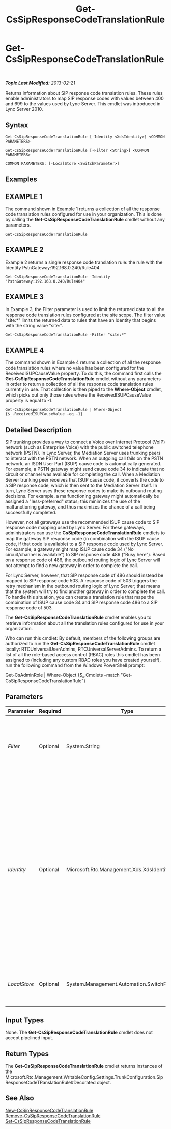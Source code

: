 ﻿---
title: Get-CsSipResponseCodeTranslationRule
TOCTitle: Get-CsSipResponseCodeTranslationRule
ms:assetid: 075e9e85-8f85-402c-9256-4e73ec93f96b
ms:mtpsurl: https://technet.microsoft.com/en-us/library/Gg398130(v=OCS.15)
ms:contentKeyID: 48183313
ms.date: 07/23/2014
mtps_version: v=OCS.15
---

<div data-xmlns="http://www.w3.org/1999/xhtml">

<div class="topic" data-xmlns="http://www.w3.org/1999/xhtml" data-msxsl="urn:schemas-microsoft-com:xslt" data-cs="http://msdn.microsoft.com/en-us/">

<div data-asp="http://msdn2.microsoft.com/asp">

# Get-CsSipResponseCodeTranslationRule

</div>

<div id="mainSection">

<div id="mainBody">

<span> </span>

_**Topic Last Modified:** 2013-02-21_

Returns information about SIP response code translation rules. These rules enable administrators to map SIP response codes with values between 400 and 699 to the values used by Lync Server. This cmdlet was introduced in Lync Server 2010.

<div>

## Syntax

    Get-CsSipResponseCodeTranslationRule [-Identity <XdsIdentity>] <COMMON PARAMETERS>

    Get-CsSipResponseCodeTranslationRule [-Filter <String>] <COMMON PARAMETERS>

    COMMON PARAMETERS: [-LocalStore <SwitchParameter>]

</div>

<div>

## Examples

<div>

## EXAMPLE 1

The command shown in Example 1 returns a collection of all the response code translation rules configured for use in your organization. This is done by calling the **Get-CsSipResponseCodeTranslationRule** cmdlet without any parameters.

    Get-CsSipResponseCodeTranslationRule

</div>

<div>

## EXAMPLE 2

Example 2 returns a single response code translation rule: the rule with the Identity PstnGateway:192.168.0.240/Rule404.

    Get-CsSipResponseCodeTranslationRule -Identity "PstnGateway:192.168.0.240/Rule404"

</div>

<div>

## EXAMPLE 3

In Example 3, the Filter parameter is used to limit the returned data to all the response code translation rules configured at the site scope. The filter value "site:\*" limits the returned data to rules that have an Identity that begins with the string value "site:".

    Get-CsSipResponseCodeTranslationRule -Filter "site:*"

</div>

<div>

## EXAMPLE 4

The command shown in Example 4 returns a collection of all the response code translation rules where no value has been configured for the ReceivedISUPCauseValue property. To do this, the command first calls the **Get-CsSipResponseCodeTranslationRule** cmdlet without any parameters in order to return a collection of all the response code translation rules currently in use. That collection is then piped to the **Where-Object** cmdlet, which picks out only those rules where the ReceivedISUPCauseValue property is equal to -1.

    Get-CsSipResponseCodeTranslationRule | Where-Object {$_.ReceivedISUPCauseValue -eq -1}

</div>

</div>

<div>

## Detailed Description

SIP trunking provides a way to connect a Voice over Internet Protocol (VoIP) network (such as Enterprise Voice) with the public switched telephone network (PSTN). In Lync Server, the Mediation Server uses trunking peers to interact with the PSTN network. When an outgoing call fails on the PSTN network, an ISDN User Part (ISUP) cause code is automatically generated. For example, a PSTN gateway might send cause code 34 to indicate that no circuit or channel was available for completing the call. When a Mediation Server trunking peer receives that ISUP cause code, it converts the code to a SIP response code, which is then sent to the Mediation Server itself. In turn, Lync Server uses these response codes to make its outbound routing decisions. For example, a malfunctioning gateway might automatically be assigned a "less-preferred" status; this minimizes the use of the malfunctioning gateway, and thus maximizes the chance of a call being successfully completed.

However, not all gateways use the recommended ISUP cause code to SIP response code mapping used by Lync Server. For these gateways, administrators can use the **CsSipResponseCodeTranslationRule** cmdlets to map the gateway SIP response code (in combination with the ISUP cause code, if that code is available) to a SIP response code used by Lync Server. For example, a gateway might map ISUP cause code 34 ("No circuit/channel is available") to SIP response code 486 ("Busy here"). Based on a response code of 486, the outbound routing logic of Lync Server will not attempt to find a new gateway in order to complete the call.

For Lync Server, however, that SIP response code of 486 should instead be mapped to SIP response code 503. A response code of 503 triggers the retry mechanism in the outbound routing logic of Lync Server; that means that the system will try to find another gateway in order to complete the call. To handle this situation, you can create a translation rule that maps the combination of ISUP cause code 34 and SIP response code 486 to a SIP response code of 503.

The **Get-CsSipResponseCodeTranslationRule** cmdlet enables you to retrieve information about all the translation rules configured for use in your organization.

Who can run this cmdlet: By default, members of the following groups are authorized to run the **Get-CsSipResponseCodeTranslationRule** cmdlet locally: RTCUniversalUserAdmins, RTCUniversalServerAdmins. To return a list of all the role-based access control (RBAC) roles this cmdlet has been assigned to (including any custom RBAC roles you have created yourself), run the following command from the Windows PowerShell prompt:

Get-CsAdminRole | Where-Object {$\_.Cmdlets –match "Get-CsSipResponseCodeTranslationRule"}

</div>

<div>

## Parameters


<table>
<colgroup>
<col style="width: 25%" />
<col style="width: 25%" />
<col style="width: 25%" />
<col style="width: 25%" />
</colgroup>
<thead>
<tr class="header">
<th>Parameter</th>
<th>Required</th>
<th>Type</th>
<th>Description</th>
</tr>
</thead>
<tbody>
<tr class="odd">
<td><p><em>Filter</em></p></td>
<td><p>Optional</p></td>
<td><p>System.String</p></td>
<td><p>Enables you to use wildcards when specifying the translation rule (or rules) to be returned. For example, this syntax returns all the translation rules that have the string value &quot;404&quot; in their Identity:</p>
<p>-Filter &quot;*404*&quot;</p></td>
</tr>
<tr class="even">
<td><p><em>Identity</em></p></td>
<td><p>Optional</p></td>
<td><p>Microsoft.Rtc.Management.Xds.XdsIdentity</p></td>
<td><p>Unique identifier for the translation rule. The identity for a translation rule consists of two parts: the scope where the rule was configured, and the name given to the rule when it was created. For example, a translation rule named Rule404 that was created at the global scope would have an Identity that looked like this: global/Rule404.</p>
<p>In addition to the global scope, translation rules can also be created at the site scope or the service scope (albeit for the PstnGateway service only).</p>
<p>To return all the translation rules created for a particular site or service, you can simply specify the site or service Identity. For example:</p>
<p>-Identity &quot;site:Redmond&quot;</p>
<p>If this parameter is omitted, the <strong>Get-CsSipResponseCodeTranslationRule</strong> cmdlet returns a collection of all your SIP response code translation rules.</p></td>
</tr>
<tr class="odd">
<td><p><em>LocalStore</em></p></td>
<td><p>Optional</p></td>
<td><p>System.Management.Automation.SwitchParameter</p></td>
<td><p>Retrieves the SIP response code translation rule data from the local replica of the Central Management store rather than from the Central Management store itself.</p></td>
</tr>
</tbody>
</table>


</div>

<div>

## Input Types

None. The **Get-CsSipResponseCodeTranslationRule** cmdlet does not accept pipelined input.

</div>

<div>

## Return Types

The **Get-CsSipResponseCodeTranslationRule** cmdlet returns instances of the Microsoft.Rtc.Management.WritableConfig.Settings.TrunkConfiguration.SipResponseCodeTRanslationRule\#Decorated object.

</div>

<div>

## See Also


[New-CsSipResponseCodeTranslationRule](new-cssipresponsecodetranslationrule.md)  
[Remove-CsSipResponseCodeTranslationRule](remove-cssipresponsecodetranslationrule.md)  
[Set-CsSipResponseCodeTranslationRule](set-cssipresponsecodetranslationrule.md)  
  

</div>

</div>

<span> </span>

</div>

</div>

</div>

